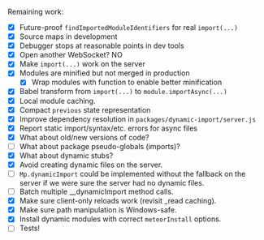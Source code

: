 Remaining work:

- [x] Future-proof `findImportedModuleIdentifiers` for real `import(...)`
- [x] Source maps in development
- [x] Debugger stops at reasonable points in dev tools
- [x] Open another WebSocket? NO
- [x] Make `import(...)` work on the server
- [x] Modules are minified but not merged in production
  - [x] Wrap modules with function to enable better minification
- [x] Babel transform from `import(...)` to `module.importAsync(...)`
- [x] Local module caching.
- [x] Compact `previous` state representation
- [x] Improve dependency resolution in `packages/dynamic-import/server.js`
- [x] Report static import/syntax/etc. errors for async files
- [x] What about old/new versions of code?
- [ ] What about package pseudo-globals (imports)?
- [x] What about dynamic stubs?
- [x] Avoid creating dynamic files on the server.
- [ ] `Mp.dynamicImport` could be implemented without the fallback on the
      server if we were sure the server had no dynamic files.
- [ ] Batch multiple __dynamicImport method calls.
- [x] Make sure client-only reloads work (revisit _read caching).
- [x] Make sure path manipulation is Windows-safe.
- [x] Install dynamic modules with correct `meteorInstall` options.
- [ ] Tests!
